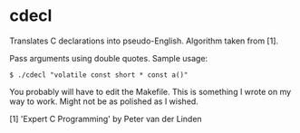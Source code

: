 # cdecl
Translates C declarations into pseudo-English. Algorithm taken from [1]. 

Pass arguments using double quotes. Sample usage:

```
$ ./cdecl "volatile const short * const a()"
```

You probably will have to edit the Makefile. This is something I wrote on my way to work. Might not be as polished as I wished.

[1] 'Expert C Programming' by Peter van der Linden
